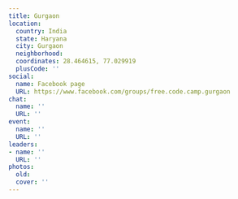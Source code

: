 ```yaml
---
title: Gurgaon
location:
  country: India
  state: Haryana
  city: Gurgaon
  neighborhood: 
  coordinates: 28.464615, 77.029919
  plusCode: ''
social:
  name: Facebook page
  URL: https://www.facebook.com/groups/free.code.camp.gurgaon
chat:
  name: ''
  URL: ''
event:
  name: ''
  URL: ''
leaders:
- name: ''
  URL: ''
photos:
  old: 
  cover: ''
---
```

